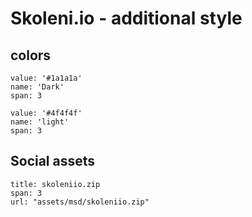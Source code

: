 # Skoleni.io - additional style

## colors

```color
value: '#1a1a1a'
name: 'Dark'
span: 3
```

```color
value: '#4f4f4f'
name: 'light'
span: 3
```

## Social assets


```download
title: skoleniio.zip
span: 3
url: "assets/msd/skoleniio.zip"
```

